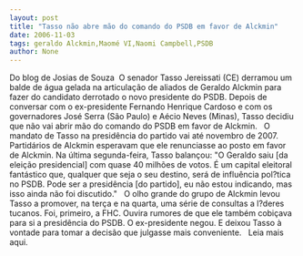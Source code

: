 ```yaml
---
layout: post
title: "Tasso não abre mão do comando do PSDB em favor de Alckmin"
date: 2006-11-03
tags: geraldo Alckmin,Maomé VI,Naomi Campbell,PSDB
author: None
---
```

Do blog de Josias de Souza&nbsp;
O senador Tasso Jereissati (CE) derramou um balde de água gelada na articulação de aliados de Geraldo Alckmin para fazer do candidato derrotado o novo presidente do PSDB. Depois de conversar com o ex-presidente Fernando Henrique Cardoso e com os governadores José Serra (São Paulo) e Aécio Neves (Minas), Tasso decidiu que não vai abrir mão do comando do PSDB em favor de Alckmin.
&nbsp;
O mandato de Tasso na presidência do partido vai até novembro de 2007. Partidários de Alckmin esperavam que ele renunciasse ao posto em favor de Alckmin. Na última segunda-feira, Tasso balançou: \"O Geraldo saiu [da eleição presidencial] com quase 40 milhões
 de votos. É um capital eleitoral fantástico que, qualquer que seja o seu destino, será de influência pol?tica no PSDB. Pode ser a presidência [do partido], eu não estou indicando, mas isso ainda não foi discutido.\"
&nbsp;
O olho grande do grupo de Alckmin levou Tasso a promover, na terça e na quarta, uma série de consultas a l?deres tucanos. Foi, primeiro, a FHC. Ouvira rumores de que ele também cobiçava para si a presidência do PSDB. O ex-presidente negou. E deixou Tasso à vontade para tomar a decisão que julgasse mais conveniente.
&nbsp;
Leia mais aqui. 